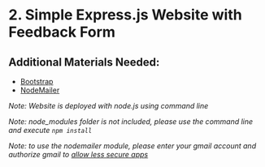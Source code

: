 # 2. **Simple Express.js Website with Feedback Form**
## Additional Materials Needed:
* [Bootstrap](https://getbootstrap.com/)
* [NodeMailer](https://nodemailer.com/about/)

_Note: Website is deployed with node.js using command line_

_Note: node_modules folder is not included, please use the command line and execute ```npm install```_ 

_Note: to use the nodemailer module, please enter your gmail account and authorize gmail to [allow less secure apps](https://myaccount.google.com/lesssecureapps)_
